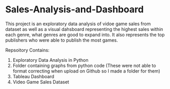 # Sales-Analysis-and-Dashboard

This project is an exploratory data analysis of vidoe game sales from dataset as well as a visual dahsboard representing the highest sales within each genre, what genres are good to expand into. It also represents the top publishers who were able to publish the most games.

Repsoitory Contains:
1. Exploratory Data Analysis in Python
2. Folder containing graphs from python code (These were not able to format correcting when upload on Github so I made a folder for them)
3. Tableau Dashboard
4. Video Game Sales Dataset



